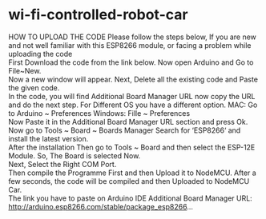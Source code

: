# wi-fi-controlled-robot-car
HOW TO UPLOAD THE CODE Please follow the steps below, If you are new and not well familiar with this ESP8266 module, or facing a problem while uploading the code  
First Download the code from the link below. Now open Arduino and Go to File~New.  
Now a new window will appear. Next, Delete all the existing code and Paste the given code.  
In the code, you will find Additional Board Manager URL now copy the URL and do the next step. For Different OS you have a different option. MAC: Go to Arduino ~ Preferences Windows: Fille ~ Preferences  
Now Paste it in the Additional Board Manager URL section and press Ok. Now go to Tools ~ Board ~ Boards Manager Search for ‘ESP8266‘ and install the latest version.  
After the installation Then go to Tools ~ Board and then select the ESP-12E Module. So, The Board is selected Now.  
Next, Select the Right COM Port.  
Then compile the Programme First and then Upload it to NodeMCU. After a few seconds, the code will be compiled and then Uploaded to NodeMCU Car.  
The link you have to paste on Arduino IDE  Additional Board Manager URL: http://arduino.esp8266.com/stable/package_esp8266...
